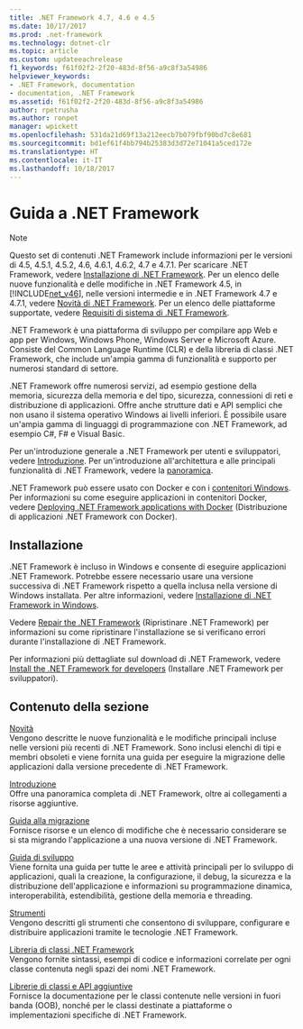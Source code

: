 ```yaml
---
title: .NET Framework 4.7, 4.6 e 4.5
ms.date: 10/17/2017
ms.prod: .net-framework
ms.technology: dotnet-clr
ms.topic: article
ms.custom: updateeachrelease
f1_keywords: f61f02f2-2f20-483d-8f56-a9c8f3a54986
helpviewer_keywords:
- .NET Framework, documentation
- documentation, .NET Framework
ms.assetid: f61f02f2-2f20-483d-8f56-a9c8f3a54986
author: rpetrusha
ms.author: ronpet
manager: wpickett
ms.openlocfilehash: 531da21d69f13a212eecb7b079fbf90bd7c8e681
ms.sourcegitcommit: bd1ef61f4bb794b25383d3d72e71041a5ced172e
ms.translationtype: HT
ms.contentlocale: it-IT
ms.lasthandoff: 10/18/2017
---
```

# <a name="net-framework-guide"></a>Guida a .NET Framework

> [!NOTE]
> Questo set di contenuti .NET Framework include informazioni per le versioni di 4.5, 4.5.1, 4.5.2, 4.6, 4.6.1, 4.6.2, 4.7 e 4.7.1. Per scaricare .NET Framework, vedere [Installazione di .NET Framework](../../docs/framework/install/guide-for-developers.md). Per un elenco delle nuove funzionalità e delle modifiche in .NET Framework 4.5, in [!INCLUDE[net_v46](../../includes/net-v46-md.md)], nelle versioni intermedie e in .NET Framework 4.7 e 4.7.1, vedere [Novità di .NET Framework](../../docs/framework/whats-new/index.md). Per un elenco delle piattaforme supportate, vedere [Requisiti di sistema di .NET Framework](../../docs/framework/get-started/system-requirements.md). 

.NET Framework è una piattaforma di sviluppo per compilare app Web e app per Windows, Windows Phone, Windows Server e Microsoft Azure. Consiste del Common Language Runtime (CLR) e della libreria di classi .NET Framework, che include un'ampia gamma di funzionalità e supporto per numerosi standard di settore.

.NET Framework offre numerosi servizi, ad esempio gestione della memoria, sicurezza della memoria e del tipo, sicurezza, connessioni di reti e distribuzione di applicazioni. Offre anche strutture dati e API semplici che non usano il sistema operativo Windows ai livelli inferiori. È possibile usare un'ampia gamma di linguaggi di programmazione con .NET Framework, ad esempio C#, F# e Visual Basic.  

Per un'introduzione generale a .NET Framework per utenti e sviluppatori, vedere [Introduzione](../../docs/framework/get-started/index.md). Per un'introduzione all'architettura e alle principali funzionalità di .NET Framework, vedere la [panoramica](../../docs/framework/get-started/overview.md).  

.NET Framework può essere usato con Docker e con i [contenitori Windows](https://msdn.microsoft.com/virtualization/windowscontainers/about/about_overview). Per informazioni su come eseguire applicazioni in contenitori Docker, vedere [Deploying .NET Framework applications with Docker](./docker/index.md) (Distribuzione di applicazioni .NET Framework con Docker).

## <a name="installation"></a>Installazione

.NET Framework è incluso in Windows e consente di eseguire applicazioni .NET Framework. Potrebbe essere necessario usare una versione successiva di .NET Framework rispetto a quella inclusa nella versione di Windows installata. Per altre informazioni, vedere [Installazione di .NET Framework in Windows](./install/index.md).

Vedere [Repair the .NET Framework](./install/repair.md) (Ripristinare .NET Framework) per informazioni su come ripristinare l'installazione se si verificano errori durante l'installazione di .NET Framework.

Per informazioni più dettagliate sul download di .NET Framework, vedere [Install the .NET Framework for developers](../../docs/framework/install/guide-for-developers.md) (Installare .NET Framework per sviluppatori).  
  
## <a name="in-this-section"></a>Contenuto della sezione

[Novità](../../docs/framework/whats-new/index.md)  
Vengono descritte le nuove funzionalità e le modifiche principali incluse nelle versioni più recenti di .NET Framework. Sono inclusi elenchi di tipi e membri obsoleti e viene fornita una guida per eseguire la migrazione delle applicazioni dalla versione precedente di .NET Framework.  
  
[Introduzione](../../docs/framework/get-started/index.md)  
Offre una panoramica completa di .NET Framework, oltre ai collegamenti a risorse aggiuntive.  
  
[Guida alla migrazione](../../docs/framework/migration-guide/index.md)   
Fornisce risorse e un elenco di modifiche che è necessario considerare se si sta migrando l'applicazione a una nuova versione di .NET Framework.  
  
[Guida di sviluppo](../../docs/framework/development-guide.md)  
Viene fornita una guida per tutte le aree e attività principali per lo sviluppo di applicazioni, quali la creazione, la configurazione, il debug, la sicurezza e la distribuzione dell'applicazione e informazioni su programmazione dinamica, interoperabilità, estendibilità, gestione della memoria e threading.  
  
[Strumenti](../../docs/framework/tools/index.md)  
Vengono descritti gli strumenti che consentono di sviluppare, configurare e distribuire applicazioni tramite le tecnologie .NET Framework.  
  
[Libreria di classi .NET Framework](/dotnet/api/?view=netframework-4.7.1)   
Vengono fornite sintassi, esempi di codice e informazioni correlate per ogni classe contenuta negli spazi dei nomi .NET Framework.  
  
[Librerie di classi e API aggiuntive](../../docs/framework/additional-apis/index.md)  
Fornisce la documentazione per le classi contenute nelle versioni in fuori banda (OOB), nonché per le classi destinate a piattaforme o implementazioni specifiche di .NET Framework.
